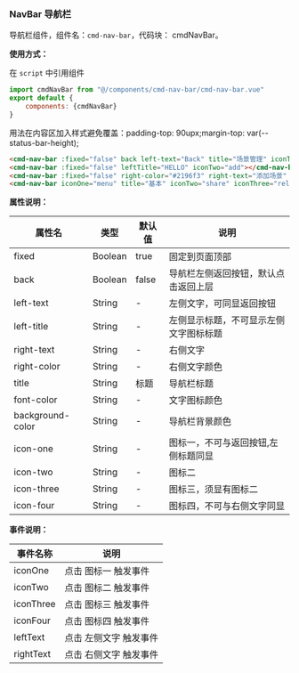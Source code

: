 ### NavBar 导航栏

导航栏组件，组件名：``cmd-nav-bar``，代码块： cmdNavBar。

**使用方式：**

在 ``script`` 中引用组件 

```javascript
import cmdNavBar from "@/components/cmd-nav-bar/cmd-nav-bar.vue"
export default {
    components: {cmdNavBar}
}
```

用法在内容区加入样式避免覆盖：padding-top: 90upx;margin-top: var(--status-bar-height);

```html
<cmd-nav-bar :fixed="false" back left-text="Back" title="场景管理" iconTwo="settings" font-color="#fff" background-color="linear-gradient(to right, rgb(17, 153, 142), rgb(56, 239, 125))"></cmd-nav-bar>
<cmd-nav-bar :fixed="false" leftTitle="HELLO" iconTwo="add"></cmd-nav-bar>
<cmd-nav-bar :fixed="false" right-color="#2196f3" right-text="添加场景" back title="场景管理"></cmd-nav-bar>
<cmd-nav-bar iconOne="menu" title="基本" iconTwo="share" iconThree="reload" iconFour="help"></cmd-nav-bar>
```
 
**属性说明：**

|属性名						|类型		|默认值	|说明																		|
|---							|----		|---		|---																		|
|fixed						|Boolean|true		|固定到页面顶部													|
|back							|Boolean|false	|导航栏左侧返回按钮，默认点击返回上层		|
|left-text					|String	|-			|左侧文字，可同显返回按钮								|
|left-title				|String	|-			|左侧显示标题，不可显示左侧文字图标标题	|
|right-text				|String	|-			|右侧文字																|
|right-color				|String	|-			|右侧文字颜色														|
|title						|String	|标题		|导航栏标题															|
|font-color				|String	|-			|文字图标颜色														|
|background-color	|String	|-			|导航栏背景颜色													|
|icon-one					|String	|-			|图标一，不可与返回按钮,左侧标题同显		|
|icon-two					|String	|-			|图标二																	|
|icon-three				|String	|-			|图标三，须显有图标二										|
|icon-four				|String	|-			| 图标四，不可与右侧文字同显						|

**事件说明：**

|事件名称	|说明										|
|---			|---										|
|iconOne	|点击 图标一 触发事件		|
|iconTwo	|点击 图标二 触发事件		|
|iconThree|点击 图标三 触发事件		|
|iconFour	|点击 图标四 触发事件		|
|leftText	|点击 左侧文字 触发事件	|
|rightText|点击 右侧文字 触发事件	|
